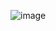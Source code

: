 
![image](https://user-images.githubusercontent.com/38088886/111032031-5d985f00-8402-11eb-8394-5d1739c27d23.png)
